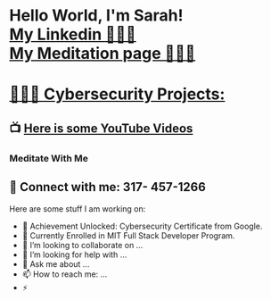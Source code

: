 <h1>Hello World, I'm Sarah! <br/><a , <a href="https://www.linkedin.com/in/sarah-hamdan-86651417b/"> My Linkedin 👩🏻‍💼 </a> <br/> <a href="https://www.youtube.com/@soothingmeditation1223">My Meditation page 🧘🏻‍♀️</a></h1>


<h1> <a href="https://coursera.org/share/3af86796a683ca6aad9814d8bc3a263e/"> 👩🏻‍💻 Cybersecurity Projects: </a> </h1>





<h2>📺  <a href="https://www.youtube.com/@soothingmeditation1223">Here is some YouTube Videos </a> </h2>
<h3>Meditate With Me</h3>




<h2> 🤳 Connect with me: 317- 457-1266 </h2>


[linkedin]: http://linkedin.com/in/sarah-hamdan-86651417b



Here are some stuff I am working on:

- 🔭 Achievement Unlocked: Cybersecurity Certificate from Google. 
- 🌱 Currently Enrolled in MIT Full Stack Developer Program.
- 👯 I’m looking to collaborate on ...
- 🤔 I’m looking for help with ...
- 💬 Ask me about ...
- 📫 How to reach me: ...
- ⚡ 
